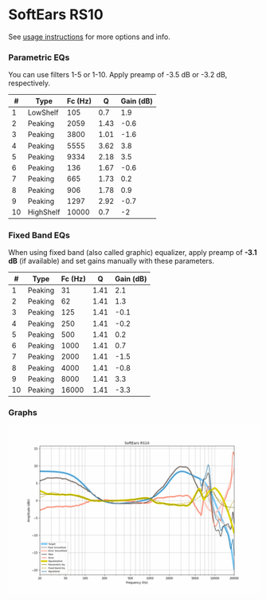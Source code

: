 # SoftEars RS10
See [usage instructions](https://github.com/jaakkopasanen/AutoEq#usage) for more options and info.

### Parametric EQs
You can use filters 1-5 or 1-10. Apply preamp of -3.5 dB or -3.2 dB, respectively.

|   # | Type      |   Fc (Hz) |    Q |   Gain (dB) |
|-----|-----------|-----------|------|-------------|
|   1 | LowShelf  |       105 | 0.7  |         1.9 |
|   2 | Peaking   |      2059 | 1.43 |        -0.6 |
|   3 | Peaking   |      3800 | 1.01 |        -1.6 |
|   4 | Peaking   |      5555 | 3.62 |         3.8 |
|   5 | Peaking   |      9334 | 2.18 |         3.5 |
|   6 | Peaking   |       136 | 1.67 |        -0.6 |
|   7 | Peaking   |       665 | 1.73 |         0.2 |
|   8 | Peaking   |       906 | 1.78 |         0.9 |
|   9 | Peaking   |      1297 | 2.92 |        -0.7 |
|  10 | HighShelf |     10000 | 0.7  |        -2   |

### Fixed Band EQs
When using fixed band (also called graphic) equalizer, apply preamp of **-3.1 dB** (if available) and set gains manually with these parameters.

|   # | Type    |   Fc (Hz) |    Q |   Gain (dB) |
|-----|---------|-----------|------|-------------|
|   1 | Peaking |        31 | 1.41 |         2.1 |
|   2 | Peaking |        62 | 1.41 |         1.3 |
|   3 | Peaking |       125 | 1.41 |        -0.1 |
|   4 | Peaking |       250 | 1.41 |        -0.2 |
|   5 | Peaking |       500 | 1.41 |         0.2 |
|   6 | Peaking |      1000 | 1.41 |         0.7 |
|   7 | Peaking |      2000 | 1.41 |        -1.5 |
|   8 | Peaking |      4000 | 1.41 |        -0.8 |
|   9 | Peaking |      8000 | 1.41 |         3.3 |
|  10 | Peaking |     16000 | 1.41 |        -3.3 |

### Graphs
![](./SoftEars%20RS10.png)
